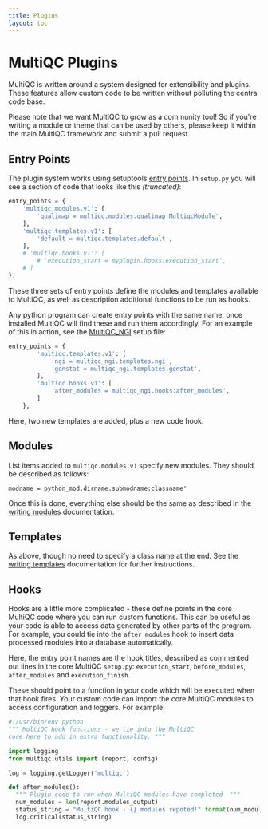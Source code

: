 ```yaml
---
title: Plugins
layout: toc
---
```


# MultiQC Plugins
MultiQC is written around a system designed for extensibility and plugins.
These features allow custom code to be written without polluting the central
code base.

Please note that we want MultiQC to grow as a community tool! So if you're
writing a module or theme that can be used by others, please keep it within
the main MultiQC framework and submit a pull request.

## Entry Points
The plugin system works using setuptools
[entry points](https://pythonhosted.org/setuptools/setuptools.html#dynamic-discovery-of-services-and-plugins).
In `setup.py` you will see a section of code that looks like this _(truncated)_:
```python
entry_points = {
    'multiqc.modules.v1': [
        'qualimap = multiqc.modules.qualimap:MultiqcModule',
    ],
    'multiqc.templates.v1': [
        'default = multiqc.templates.default',
    ],
    # 'multiqc.hooks.v1': [
        # 'execution_start = myplugin.hooks:execution_start',
    # ]
},
```

These three sets of entry points define the modules and templates available
to MultiQC, as well as description additional functions to be run as hooks.

Any python program can create entry points with the same name, once installed
MultiQC will find these and run them accordingly. For an example of this in
action, see the [MultiQC_NGI](https://github.com/ewels/MultiQC_NGI/blob/master/setup.py)
setup file:
```python
entry_points = {
        'multiqc.templates.v1': [
            'ngi = multiqc_ngi.templates.ngi',
            'genstat = multiqc_ngi.templates.genstat',
        ],
        'multiqc.hooks.v1': [
            'after_modules = multiqc_ngi.hooks:after_modules',
        ]
    },
```

Here, two new templates are added, plus a new code hook.

## Modules
List items added to `multiqc.modules.v1` specify new modules. They should
be described as follows:
```
modname = python_mod.dirname.submodname:classname'
```

Once this is done, everything else should be the same as described in the
[writing modules](writing_modules.md) documentation.

## Templates
As above, though no need to specify a class name at the end. See the
[writing templates](templates.md) documentation for further instructions.

## Hooks
Hooks are a little more complicated - these define points in the core
MultiQC code where you can run custom functions. This can be useful as
your code is able to access data generated by other parts of the program.
For example, you could tie into the `after_modules` hook to insert data
processed modules into a database automatically.

Here, the entry point names are the hook titles, described as commented out
lines in the core MultiQC `setup.py`: `execution_start`, `before_modules`,
`after_modules` and `execution_finish`.

These should point to a function in your code which will be executed when
that hook fires. Your custom code can import the core MultiQC modules to
access configuration and loggers. For example:

```python
#!/usr/bin/env python
""" MultiQC hook functions - we tie into the MultiQC
core here to add in extra functionality. """

import logging
from multiqc.utils import (report, config)

log = logging.getLogger('multiqc')

def after_modules():
  """ Plugin code to run when MultiQC modules have completed  """
  num_modules = len(report.modules_output)
  status_string = "MultiQC hook - {} modules repoted!".format(num_modules)
  log.critical(status_string)
```
